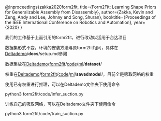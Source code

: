 @inproceedings{zakka2020form2fit,
  title={Form2Fit: Learning Shape Priors for Generalizable Assembly from Disassembly},
  author={Zakka, Kevin and Zeng, Andy and Lee, Johnny and Song, Shuran},
  booktitle={Proceedings of the IEEE International Conference on Robotics and Automation},
  year={2020}
}



我们的工作基于上面引用的form2fit，进行改动以适用于台达项目

数据集形式不变，环境的安装方法与原form2fit相同，具体在[Deltademo](https://github.com/Geiright/Deltademo)/**docs**/setup.md参阅



数据集放在[Deltademo](https://github.com/Geiright/Deltademo)/[form2fit](https://github.com/Geiright/Deltademo/tree/master/form2fit)/[code](https://github.com/Geiright/Deltademo/tree/master/form2fit/code)/[ml](https://github.com/Geiright/Deltademo/tree/master/form2fit/code/ml)/**dataset**/

权重在[Deltademo](https://github.com/Geiright/Deltademo)/[form2fit](https://github.com/Geiright/Deltademo/tree/master/form2fit)/[code](https://github.com/Geiright/Deltademo/tree/master/form2fit/code)/[ml](https://github.com/Geiright/Deltademo/tree/master/form2fit/code/ml)/**savedmodel**/，目前全是吸取网络的权重



使用已有权重进行推理，可以在Deltademo文件夹下使用命令

python3 form2fit/code/infer_suction.py



训练自己的吸取网络，可以在Deltademo文件夹下使用命令

python3 form2fit/code/train_suction.py

